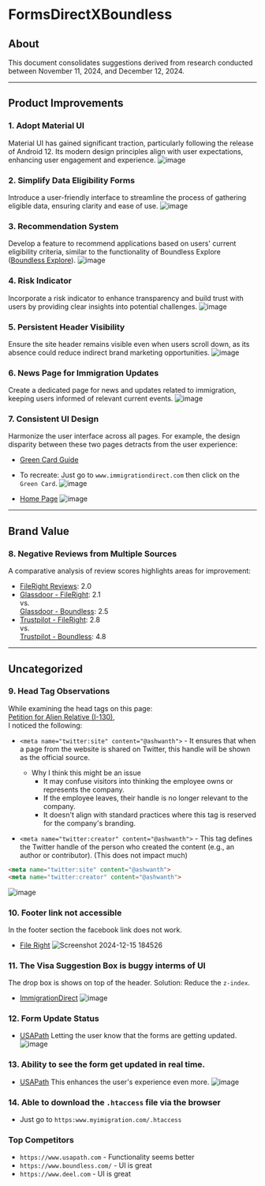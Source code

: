 # FormsDirectXBoundless

## About
This document consolidates suggestions derived from research conducted between November 11, 2024, and December 12, 2024.

---

## Product Improvements

### 1. Adopt Material UI
Material UI has gained significant traction, particularly following the release of Android 12. Its modern design principles align with user expectations, enhancing user engagement and experience.
![image](https://github.com/user-attachments/assets/f6534e51-10f6-4432-9feb-cf053a051a5c)

### 2. Simplify Data Eligibility Forms
Introduce a user-friendly interface to streamline the process of gathering eligible data, ensuring clarity and ease of use.
![image](https://github.com/user-attachments/assets/d5f063cf-ac58-40b8-b6cd-42b538ba4717)

### 3. Recommendation System
Develop a feature to recommend applications based on users' current eligibility criteria, similar to the functionality of Boundless Explore ([Boundless Explore](https://explore.boundless.com/)).
![image](https://github.com/user-attachments/assets/349974df-eb53-4b53-88f9-bf20de4a4db7)

### 4. Risk Indicator
Incorporate a risk indicator to enhance transparency and build trust with users by providing clear insights into potential challenges.
![image](https://github.com/user-attachments/assets/8faa24b8-245c-4412-9b6e-e4b694cae709)

### 5. Persistent Header Visibility
Ensure the site header remains visible even when users scroll down, as its absence could reduce indirect brand marketing opportunities.
![image](https://github.com/user-attachments/assets/301cd668-e225-43d0-a3cf-99c27855c422)

### 6. News Page for Immigration Updates
Create a dedicated page for news and updates related to immigration, keeping users informed of relevant current events.
![image](https://github.com/user-attachments/assets/9b300ca7-439a-4a0d-b2fc-0863ff657789)

### 7. Consistent UI Design
Harmonize the user interface across all pages. For example, the design disparity between these two pages detracts from the user experience:
- [Green Card Guide](https://www.immigrationdirect.com/green-card-guide/)
* To recreate: Just go to `www.immigrationdirect.com` then click on the `Green Card`.
![image](https://github.com/user-attachments/assets/b38ab5b6-b2c9-4c8a-8c7e-40f481265f43)
- [Home Page](https://www.immigrationdirect.com/)
![image](https://github.com/user-attachments/assets/836b7a10-b20a-4eec-bfa9-8b2711f926c5)

---

## Brand Value

### 8. Negative Reviews from Multiple Sources
A comparative analysis of review scores highlights areas for improvement:
- [FileRight Reviews](https://www.reviews.io/company-reviews/store/fileright-com): 2.0
- [Glassdoor - FileRight](https://www.glassdoor.co.in/Reviews/FileRight-Reviews-E1091389.htm): 2.1  
  vs.  
  [Glassdoor - Boundless](https://www.glassdoor.co.in/Overview/Working-at-Boundless-Immigration-EI_IE2018938.11,32.htm): 2.5
- [Trustpilot - FileRight](https://www.trustpilot.com/review/www.fileright.com): 2.8  
  vs.  
  [Trustpilot - Boundless](https://www.trustpilot.com/review/boundless.com): 4.8

---

## Uncategorized

### 9. Head Tag Observations
While examining the head tags on this page:  
[Petition for Alien Relative (I-130)](https://www.immigrationdirect.com/petition-for-alien-relative-i130-preparation-service/),  
I noticed the following:
* `<meta name="twitter:site" content="@ashwanth">` - It ensures that when a page from the website is shared on Twitter, this handle will be shown as the official source.
    * Why I think this might be an issue
      * It may confuse visitors into thinking the employee owns or represents the company.
      * If the employee leaves, their handle is no longer relevant to the company.
      * It doesn't align with standard practices where this tag is reserved for the company's branding.
  
* `<meta name="twitter:creator" content="@ashwanth">` - This tag defines the Twitter handle of the person who created the content (e.g., an author or contributor). (This does not impact much)
```html
<meta name="twitter:site" content="@ashwanth">
<meta name="twitter:creator" content="@ashwanth">
```

![image](https://github.com/user-attachments/assets/e69bc1a4-1b90-436e-8c70-e08159cc771a)

### 10. Footer link not accessible
In the footer section the facebook link does not work.
- [File Right](https://www.fileright.com/)
![Screenshot 2024-12-15 184526](https://github.com/user-attachments/assets/1a79c79c-e72d-41b4-89c5-96cd9f229084)

### 11. The Visa Suggestion Box is buggy interms of UI
The drop box is shows on top of the header.
Solution: Reduce the `z-index`.
- [ImmigrationDirect](https://www.immigrationdirect.com/)
![image](https://github.com/user-attachments/assets/ce0a8a41-a3fa-4c84-acd9-3cf9482d30ea)

### 12. Form Update Status
- [USAPath](https://www.usapath.com)
Letting the user know that the forms are getting updated.
![image](https://github.com/user-attachments/assets/d1c158a9-ca98-4c99-b976-c128dc7f752f)

### 13. Ability to see the form get updated in real time.
- [USAPath](https://www.usapath.com)
This enhances the user's experience even more.
![image](https://github.com/user-attachments/assets/9a9315d3-2c71-47b3-ba36-8a1ea86e068e)

### 14. Able to download the `.htaccess` file via the browser
- Just go to `https:www.myimigration.com/.htaccess`

### Top Competitors
* `https://www.usapath.com` - Functionality seems better 
* `https://www.boundless.com/` - UI is great
* `https://www.deel.com` - UI is great
